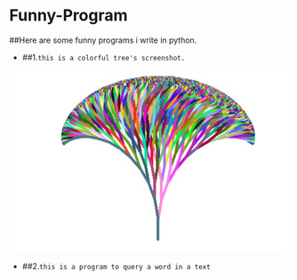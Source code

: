 # Funny-Program
##Here are some funny programs i write in python.

*   ##1.`this is a colorful tree's screenshot.`


![image](https://github.com/Soyn/Funny-Program/raw/master/screenshots/ColorfulTree.png)

*   ##2.`this is a program to query a word in a text`
                                              
